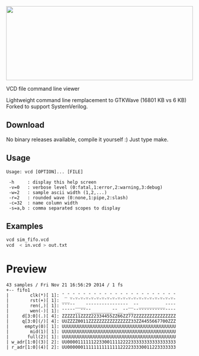 <img src=https://svgur.com/i/Fck.svg width=100% height=200>

VCD file command line viewer

Lightweight command line remplacement to GTKWave (16801 KB vs 6 KB)
Forked to support SystemVerilog.

## Download

No binary releases available, compile it yourself :)
Just type make.

## Usage

```
Usage: vcd [OPTION]... [FILE]

 -h     : display this help screen
 -v=0   : verbose level (0:fatal,1:error,2:warning,3:debug)
 -w=2   : sample ascii width (1,2,...)
 -r=2   : rounded wave (0:none,1:pipe,2:slash)
 -c=32  : name column width
 -s=a,b : comma separated scopes to display
```

## Examples

```bash
vcd sim_fifo.vcd
vcd  < in.vcd > out.txt
```

# Preview

```
43 samples / Fri Nov 21 16:56:29 2014 / 1 fs
+-- fifo1
|        clk(*)[ 1]: ¯_¯_¯_¯_¯_¯_¯_¯_¯_¯_¯_¯_¯_¯_¯_¯_¯_¯_¯_¯_¯_¯  
|        rst(+)[ 1]: ___¯¯¯¯¯¯¯¯¯¯¯¯¯¯¯¯¯¯¯¯¯¯¯¯¯¯¯¯¯¯¯¯¯¯¯¯¯¯¯¯  
|        ren(,)[ 1]: ¯¯¯¯¯____¯¯¯¯¯¯¯¯¯¯¯¯¯¯¯¯__¯¯__________¯¯¯¯  
|        wen(-)[ 1]: ¯¯¯¯¯__¯¯¯¯________¯¯__¯¯__¯¯¯¯¯¯¯¯¯¯¯¯¯¯¯¯  
|     d[3:0](.)[ 4]: ZZZZZ11ZZZZ22334455ZZ66ZZ77ZZZZZZZZZZZZZZZZ  
|     q[3:0](/)[ 4]: UUZZZZ0011ZZZZZZZZZZZZZZZZ33ZZ4455667700ZZZ  
|      empty(0)[ 1]: UUUUUUUUUUUUUUUUUUUUUUUUUUUUUUUUUUUUUUUUUUU  
|        mid(1)[ 1]: UUUUUUUUUUUUUUUUUUUUUUUUUUUUUUUUUUUUUUUUUUU  
|       full(2)[ 1]: UUUUUUUUUUUUUUUUUUUUUUUUUUUUUUUUUUUUUUUUUUU  
| w_adr[1:0](3)[ 2]: UU00001111112233001111222233333333333333333  
| r_adr[1:0](4)[ 2]: UU00000011111111111111222233330011223333333
```
